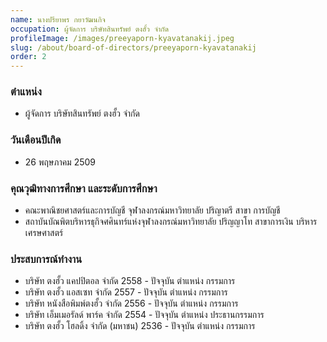 ```yaml
---
name: นางปรียาพร กยาวัฒนกิจ
occupation: ผู้จัดการ บริษัทสินทรัพย์ ตงฮั้ว จำกัด
profileImage: /images/preeyaporn-kyavatanakij.jpeg
slug: /about/board-of-directors/preeyaporn-kyavatanakij
order: 2
---
```

### ตำแหน่ง 

- ผู้จัดการ บริษัทสินทรัพย์ ตงฮั้ว จำกัด

### วันเดือนปีเกิด
- 26 พฤษภาคม 2509

### คุณวุฒิทางการศึกษา และระดับการศึกษา
- คณะพาณิชยศาสตร์และการบัญชี จุฬาลงกรณ์มหาวิทยาลัย ปริญาตรี สาขา การบัญชี 
- สถาบันบัณพิตบริหารธุกิจศศินทร์แห่งจุฬาลงกรณ์มหาวิทยาลัย ปริญญาโท สาขาการเงิน บริหาร เศรษศาสตร์

### ประสบการณ์ทำงาน
- บริษัท ตงฮั้ว แคปปิตอล จำกัด 2558 - ปัจจุบัน ตำแหน่ง กรรมการ
- บริษัท ตงฮั้ว แอสเซท จำกัด 2557 - ปัจจุบัน ตำแหน่ง กรรมการ
- บริษัท หนังสือพิมพ์ตงฮั้ว จำกัด 2556 - ปัจจุบัน ตำแหน่ง กรรมการ
- บริษัท เอ็มเมอรัลด์ พาร์ค จำกัด 2554 - ปัจจุบัน ตำแหน่ง ประธานกรรมการ
- บริษัท ตงฮั้ว โฮลดิ้ง จำกัด (มหาชน) 2536 - ปัจจุบัน ตำแหน่ง กรรมการ
